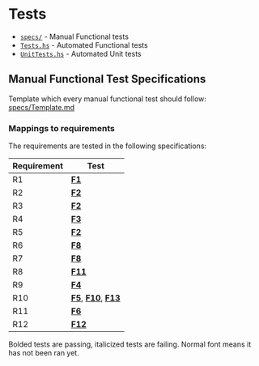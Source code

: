 # Tests
- [`specs/`](specs) - Manual Functional tests
- [`Tests.hs`](Tests.hs) - Automated Functional tests
- [`UnitTests.hs`](UnitTests.hs) - Automated Unit tests

## Manual Functional Test Specifications

Template which every manual functional test should follow: [specs/Template.md](specs/Template.md)

### Mappings to requirements
The requirements are tested in the following specifications:

| Requirement | Test                                                                    |
| ----------- | ----------------------------------------------------------------------- |
| R1          | [**F1**](specs/F1.md)                                                   |
| R2          | [**F2**](specs/F2.md)                                                   |
| R3          | [**F2**](specs/F2.md)                                                   |
| R4          | [**F3**](specs/F3.md)                                                   |
| R5          | [**F2**](specs/F2.md)                                                   |
| R6          | [**F8**](specs/F8.md)                                                   |
| R7          | [**F8**](specs/F8.md)                                                   |
| R8          | [**F11**](specs/F11.md)                                                 |
| R9          | [**F4**](specs/F4.md)                                                   |
| R10         | [**F5**](specs/F5.md), [**F10**](specs/F10.md), [**F13**](specs/F13.md) |
| R11         | [**F6**](specs/F6.md)                                                   |
| R12         | [**F12**](specs/F12.md)                                                 |

Bolded tests are passing, italicized tests are failing. Normal font means it has not been ran yet.

